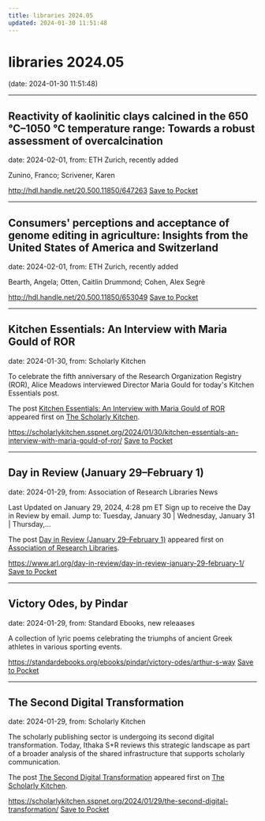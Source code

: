 ```yaml
---
title: libraries 2024.05
updated: 2024-01-30 11:51:48
---
```


# libraries 2024.05

(date: 2024-01-30 11:51:48)

---

## Reactivity of kaolinitic clays calcined in the 650 °C–1050 °C temperature range: Towards a robust assessment of overcalcination

date: 2024-02-01, from: ETH Zurich, recently added

Zunino, Franco; Scrivener, Karen

<span class="feed-item-link">
<a href="http://hdl.handle.net/20.500.11850/647263">http://hdl.handle.net/20.500.11850/647263</a> <a href="https://getpocket.com/save" class="pocket-btn" data-lang="en" data-save-url="http://hdl.handle.net/20.500.11850/647263">Save to Pocket</a>
</span>

---

## Consumers' perceptions and acceptance of genome editing in agriculture: Insights from the United States of America and Switzerland

date: 2024-02-01, from: ETH Zurich, recently added

Bearth, Angela; Otten, Caitlin Drummond; Cohen, Alex Segrè

<span class="feed-item-link">
<a href="http://hdl.handle.net/20.500.11850/653049">http://hdl.handle.net/20.500.11850/653049</a> <a href="https://getpocket.com/save" class="pocket-btn" data-lang="en" data-save-url="http://hdl.handle.net/20.500.11850/653049">Save to Pocket</a>
</span>

---

## Kitchen Essentials: An Interview with Maria Gould of ROR

date: 2024-01-30, from: Scholarly Kitchen

<p>To celebrate the fifth anniversary of the Research Organization Registry (ROR), Alice Meadows interviewed Director Maria Gould for today's Kitchen Essentials post.</p>
<p>The post <a href="https://scholarlykitchen.sspnet.org/2024/01/30/kitchen-essentials-an-interview-with-maria-gould-of-ror/">Kitchen Essentials: An Interview with Maria Gould of ROR</a> appeared first on <a href="https://scholarlykitchen.sspnet.org">The Scholarly Kitchen</a>.</p>


<span class="feed-item-link">
<a href="https://scholarlykitchen.sspnet.org/2024/01/30/kitchen-essentials-an-interview-with-maria-gould-of-ror/">https://scholarlykitchen.sspnet.org/2024/01/30/kitchen-essentials-an-interview-with-maria-gould-of-ror/</a> <a href="https://getpocket.com/save" class="pocket-btn" data-lang="en" data-save-url="https://scholarlykitchen.sspnet.org/2024/01/30/kitchen-essentials-an-interview-with-maria-gould-of-ror/">Save to Pocket</a>
</span>

---

## Day in Review (January 29–February 1)

date: 2024-01-29, from: Association of Research Libraries News

<p>Last Updated on January 29, 2024, 4:28 pm ET Sign up to receive the Day in Review by email. Jump to: Tuesday, January 30 &#124; Wednesday, January 31 &#124; Thursday,...</p>
<p>The post <a href="https://www.arl.org/day-in-review/day-in-review-january-29-february-1/">Day in Review (January 29–February 1)</a> appeared first on <a href="https://www.arl.org">Association of Research Libraries</a>.</p>


<span class="feed-item-link">
<a href="https://www.arl.org/day-in-review/day-in-review-january-29-february-1/">https://www.arl.org/day-in-review/day-in-review-january-29-february-1/</a> <a href="https://getpocket.com/save" class="pocket-btn" data-lang="en" data-save-url="https://www.arl.org/day-in-review/day-in-review-january-29-february-1/">Save to Pocket</a>
</span>

---

## Victory Odes, by Pindar

date: 2024-01-29, from: Standard Ebooks, new releaases

A collection of lyric poems celebrating the triumphs of ancient Greek athletes in various sporting events.

<span class="feed-item-link">
<a href="https://standardebooks.org/ebooks/pindar/victory-odes/arthur-s-way">https://standardebooks.org/ebooks/pindar/victory-odes/arthur-s-way</a> <a href="https://getpocket.com/save" class="pocket-btn" data-lang="en" data-save-url="https://standardebooks.org/ebooks/pindar/victory-odes/arthur-s-way">Save to Pocket</a>
</span>

---

## The Second Digital Transformation

date: 2024-01-29, from: Scholarly Kitchen

<p>The scholarly publishing sector is undergoing its second digital transformation. Today, Ithaka S+R reviews this strategic landscape as part of a broader analysis of the shared infrastructure that supports scholarly communication. </p>
<p>The post <a href="https://scholarlykitchen.sspnet.org/2024/01/29/the-second-digital-transformation/">The Second Digital Transformation</a> appeared first on <a href="https://scholarlykitchen.sspnet.org">The Scholarly Kitchen</a>.</p>


<span class="feed-item-link">
<a href="https://scholarlykitchen.sspnet.org/2024/01/29/the-second-digital-transformation/">https://scholarlykitchen.sspnet.org/2024/01/29/the-second-digital-transformation/</a> <a href="https://getpocket.com/save" class="pocket-btn" data-lang="en" data-save-url="https://scholarlykitchen.sspnet.org/2024/01/29/the-second-digital-transformation/">Save to Pocket</a>
</span>



<script type="text/javascript">!function(d,i){if(!d.getElementById(i)){var j=d.createElement("script");j.id=i;j.src="https://widgets.getpocket.com/v1/j/btn.js?v=1";var w=d.getElementById(i);d.body.appendChild(j);}}(document,"pocket-btn-js");</script>

